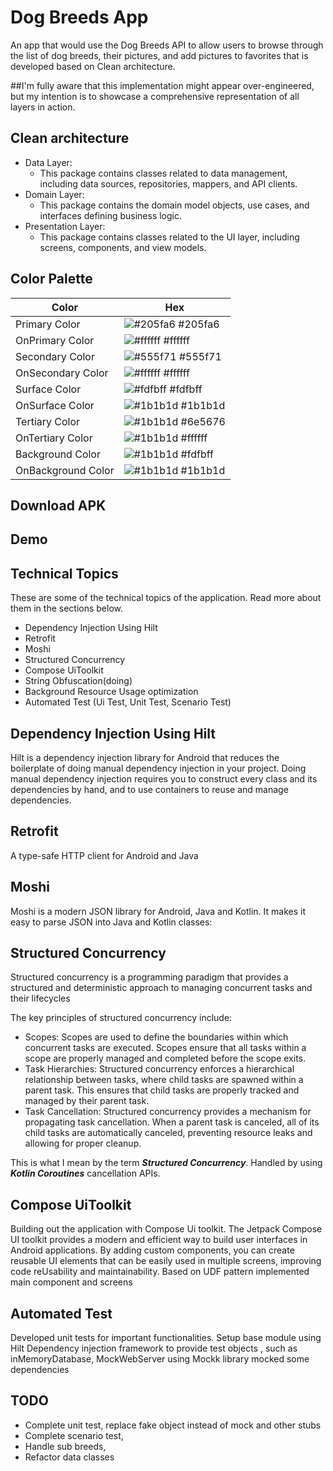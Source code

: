 # Dog Breeds App

An app that would use the Dog Breeds API to allow users to browse through the list of dog breeds,
their pictures, and add pictures to favorites that is developed based on Clean architecture.

##I'm fully aware that this implementation might appear over-engineered, but my intention is to showcase a comprehensive representation of all layers in action.


## Clean architecture

- Data Layer:
  - This package contains classes related to data management, including data sources, repositories, mappers, and API clients.
- Domain Layer: 
  - This package contains the domain model objects, use cases, and interfaces defining business logic.
- Presentation Layer:
  - This package contains classes related to the UI layer, including screens, components, and view models.

    
## Color Palette
| Color              | Hex                                                                |
|--------------------| ------------------------------------------------------------------ |
| Primary Color      | ![#205fa6](http://via.placeholder.com/10/303F9F/303F9F) #205fa6 |
| OnPrimary Color    | ![#ffffff](http://via.placeholder.com/10/1A237E/1A237E) #ffffff |
| Secondary Color    | ![#555f71](http://via.placeholder.com/10/FFA61C/FFA61C) #555f71 |
| OnSecondary Color  | ![#ffffff](http://via.placeholder.com/10/FF8741/FF8741) #ffffff |
| Surface Color      | ![#fdfbff](http://via.placeholder.com/10/FFFFFF/FFFFFF) #fdfbff |
| OnSurface Color    | ![#1b1b1d](http://via.placeholder.com/10/FFFFFF/FFFFFF) #1b1b1d |
| Tertiary Color     | ![#1b1b1d](http://via.placeholder.com/10/FFFFFF/FFFFFF) #6e5676 |
| OnTertiary Color   | ![#1b1b1d](http://via.placeholder.com/10/FFFFFF/FFFFFF) #ffffff |
| Background Color   | ![#1b1b1d](http://via.placeholder.com/10/FFFFFF/FFFFFF) #fdfbff |
| OnBackground Color | ![#1b1b1d](http://via.placeholder.com/10/FFFFFF/FFFFFF) #1b1b1d |


## Download APK

## Demo


## Technical Topics

These are some of the technical topics of the application. Read more about them in the sections
below.

- Dependency Injection Using Hilt
- Retrofit
- Moshi
- Structured Concurrency
- Compose UiToolkit
- String Obfuscation(doing)
- Background Resource Usage optimization
- Automated Test (Ui Test, Unit Test, Scenario Test)


## Dependency Injection Using Hilt

Hilt is a dependency injection library for Android that reduces the boilerplate of doing manual
dependency injection in your project.
Doing manual dependency injection requires you to construct every class and its dependencies by hand,
and to use containers to reuse and manage dependencies.

## Retrofit

A type-safe HTTP client for Android and Java

## Moshi

Moshi is a modern JSON library for Android, Java and Kotlin. It makes it easy to parse JSON into 
Java and Kotlin classes:

## Structured Concurrency

Structured concurrency is a programming paradigm that provides a structured and deterministic 
approach to managing concurrent tasks and their lifecycles

The key principles of structured concurrency include:
- Scopes: Scopes are used to define the boundaries within which concurrent tasks are executed.
Scopes ensure that all tasks within a scope are properly managed and completed before the scope exits.
- Task Hierarchies: Structured concurrency enforces a hierarchical relationship between tasks,
where child tasks are spawned within a parent task. This ensures that child tasks are properly tracked 
and managed by their parent task.
- Task Cancellation: Structured concurrency provides a mechanism for propagating task cancellation.
When a parent task is canceled, all of its child tasks are automatically canceled, preventing resource leaks and allowing for proper cleanup.

This is what I mean by the term ***Structured Concurrency***.
Handled by using ***Kotlin Coroutines*** cancellation APIs.

## Compose UiToolkit
Building out the application with Compose Ui toolkit. 
The Jetpack Compose UI toolkit provides a modern and efficient way to build user interfaces in Android applications.
By adding custom components, you can create reusable UI elements that can be easily used in multiple screens, 
improving code reUsability and maintainability.
Based on UDF pattern implemented main component and screens

## Automated Test

Developed unit tests for important functionalities. 
Setup base module using Hilt Dependency injection framework to provide test objects , such as 
inMemoryDatabase, MockWebServer
using Mockk library mocked some dependencies 


## TODO 

- Complete unit test, replace fake object instead of mock and other stubs
- Complete scenario test,
- Handle sub breeds,
- Refactor data classes
